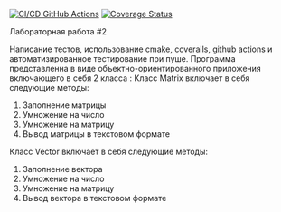 [![CI/CD GitHub Actions](https://github.com/osence/testing1/actions/workflows/test-action.yml/badge.svg)](https://github.com/osence/testing1/actions/workflows/test-action.yml)
[![Coverage Status](https://coveralls.io/repos/github/osence/testing2/badge.svg?branch=master)](https://coveralls.io/github/osence/testing2?branch=master)

Лабораторная работа #2

Написание тестов, использование cmake, coveralls, github actions и автоматизированное тестирование при пуше.
Программа представленна в виде объектно-ориентированного приложения включающего в себя 2 класса :
Класс Matrix включает в себя следующие методы:
1) Заполнение матрицы
2) Умножение на число
3) Умножение на матрицу
4) Вывод матрицы в текстовом формате

Класс Vector включает в себя следующие методы:
1) Заполнение вектора
2) Умножение на число
3) Умножение на матрицу
4) Вывод вектора в текстовом формате
